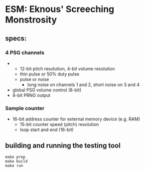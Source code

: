 # ESM: Eknous' Screeching Monstrosity

## specs:
### 4 PSG channels
- - 12-bit pitch resolution, 4-bit volume resolution
  - thin pulse or 50% duty pulse
  - pulse or noise
    - long noise on channels 1 and 2, short noise on 3 and 4
- global PSG volume control (8-bit)
- 8-bit PRNG output
### Sample counter
- 16-bit address counter for external memory device (e.g. RAM)
  - 15-bit counter speed (pitch) resolution
  - loop start and end (16-bit)

## building and running the testing tool
```
make prep
make build
make run
```
